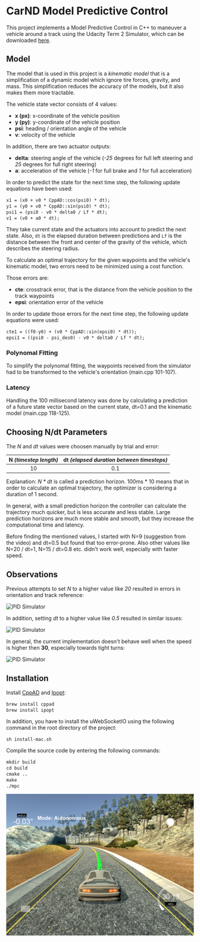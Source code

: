 # CarND Model Predictive Control

This project implements a Model Predictive Control in C++ to maneuver a vehicle around a track using the Udacity Term 2 Simulator, which can be downloaded [here](https://github.com/udacity/self-driving-car-sim/releases).

## Model

The model that is used in this project is a *kinematic model* that is a simplification of a dynamic model which ignore tire forces, gravity, and mass. This simplification reduces the accuracy of the models, but it also makes them more tractable.

The vehicle state vector consists of 4 values:

- **x (px)**: x-coordinate of the vehicle position
- **y (py)**: y-coordinate of the vehicle position
- **psi**: heading / orientation angle of the vehicle
- **v**: velocity of the vehicle

In addition, there are two actuator outputs:

- **delta**: steering angle of the vehicle (*-25* degrees for full left steering and *25* degrees for full right steering)
- **a**: acceleration of the vehicle (*-1* for full brake and *1* for full acceleration)

In order to predict the state for the next time step, the following update equations have been used: 

```
x1 = (x0 + v0 * CppAD::cos(psi0) * dt);
y1 = (y0 + v0 * CppAD::sin(psi0) * dt);
psi1 = (psi0 - v0 * delta0 / Lf * dt);
v1 = (v0 + a0 * dt);
```

They take current state and the actuators into account to predict the next state. Also, `dt` is the elapsed duration between predictions and `Lf` is the distance between the front and center of the gravity of the vehicle, which describes the steering radius. 


To calculate an optimal trajectory for the given waypoints and the vehicle's kinematic model, two errors need to be minimized using a cost function.

Those errors are:

- **cte**: crosstrack error, that is the distance from the vehicle position to the track waypoints
- **epsi**: orientation error of the vehicle

In order to update those errors for the next time step, the following update equations were used:

```
cte1 = ((f0-y0) + (v0 * CppAD::sin(epsi0) * dt));
epsi1 = ((psi0 - psi_des0) - v0 * delta0 / Lf * dt);
```

### Polynomal Fitting

To simplify the polynomal fitting, the waypoints received from the simulator had to be transformed to the vehicle's orientation (main.cpp 101-107).

### Latency

Handling the 100 millisecond latency was done by calculating a prediction of a future state vector based on the current state, dt=0.1 and the kinematic model (main.cpp 118-125).

## Choosing N/dt Parameters

The *N* and *dt* values were choosen manually by trial and error:

N *(timestep length)*| dt *(elapsed duration between timesteps)* 
:---: | :---:
10 | 0.1

Explanation: *N \* dt* is called a prediction horizon. 100ms * 10 means that in order to calculate an optimal trajectory, the optimizer is considering a duration of 1 second.

In general, with a small prediction horizon the controller can calculate the trajectory much quicker, but is less accurate and less stable. Large prediction horizons are much more stable and smooth, but they increase the computational time and latency. 

Before finding the mentioned values, I started with N=9 (suggestion from the video) and dt=0.5 but found that too error-prone. Also other values like N=20 / dt=1, N=15 / dt=0.8 etc. didn't work well, especially with faster speed. 

## Observations

Previous attempts to set *N* to a higher value like *20* resulted in errors in orientation and track reference:

![PID Simulator](https://github.com/mkoehnke/CarND-MPC-Project/raw/master/resources/mpc-N-high.png)

In addition, setting *dt* to a higher value like *0.5* resulted in similar issues:

![PID Simulator](https://github.com/mkoehnke/CarND-MPC-Project/raw/master/resources/mpc-dt-high.png)

In general, the current implementation doesn't behave well when the speed is higher then **30**, especially towards tight turns: 

![PID Simulator](https://github.com/mkoehnke/CarND-MPC-Project/raw/master/resources/mpc-high-speed.png)


## Installation

Install [CppAD](https://www.coin-or.org/CppAD/) and [Ipopt](https://projects.coin-or.org/Ipopt):

```
brew install cppad
brew install ipopt
```

In addition, you have to install the uWebSocketIO using the following command in the root directory of the project:

```
sh install-mac.sh
```

Compile the source code by entering the following commands:

```
mkdir build
cd build
cmake ..
make
./mpc
```

![PID Simulator](https://github.com/mkoehnke/CarND-MPC-Project/raw/master/resources/mpc.png)
